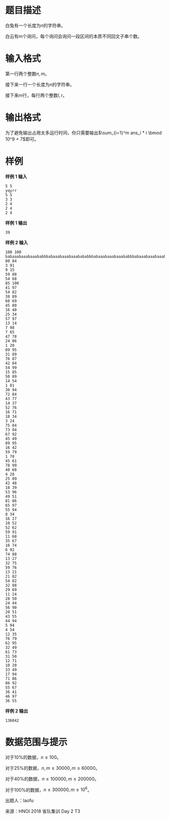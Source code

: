 
# 题目描述

白兔有一个长度为$n$的字符串。

白云有$m$个询问，每个询问会询问一段区间的本质不同回文子串个数。

# 输入格式

第一行两个整数$n, m$。

接下来一行一个长度为$n$的字符串。

接下来$m$行，每行两个整数$l, r$。

# 输出格式

为了避免输出占用太多运行时间，你只需要输出$\sum_{i=1}^m ans_i * i \bmod 10^9 + 7$即可。

# 样例

**样例 1 输入**
```
5 5
yqyrr
5 5
3 3
2 4
2 4
2 4
```

**样例 1 输出**
```
39
```

**样例 2 输入**
```
100 100
babaaabaaabaaababbbabaaabaaabaaabababbbabaaabaaabaaababbbabaaabaaabaaababbaabbaabbaabbaabbaaaaaaaaab
80 84
3 91
9 15
59 88
54 68
85 100
41 97
54 82
38 89
60 69
45 80
16 40
25 34
57 97
13 14
7 98
7 65
47 78
24 86
1 20
89 95
31 89
76 87
42 84
54 99
15 85
50 89
14 54
1 81
36 94
72 84
43 77
14 37
52 76
16 71
18 34
3 24
75 84
73 94
67 92
45 49
89 95
16 42
59 79
1 78
45 61
78 99
40 68
4 28
25 89
42 48
18 39
53 96
49 51
81 86
65 97
55 94
8 34
16 27
10 52
52 62
59 91
11 68
35 67
16 74
6 92
74 88
13 27
32 75
59 76
13 21
21 82
54 82
32 88
29 69
11 24
28 50
24 44
56 90
20 51
43 55
44 94
5 94
4 54
12 35
76 79
62 95
32 49
61 73
31 50
12 71
10 20
33 49
17 94
71 86
86 92
55 67
36 41
46 97
36 55
```

**样例 2 输出**
```
136042
```

# 数据范围与提示

对于$10\%$的数据，$n \leq 100$。

对于$25\%$的数据，$n, m \leq 30000, m \leq 60000$。

对于$40\%$的数据，$n \leq 100000, m \leq 200000$。

对于$100\%$的数据，$n \leq 300000, m \leq 10^6$。

出题人：laofu

来源：HNOI 2018 省队集训 Day 2 T3

